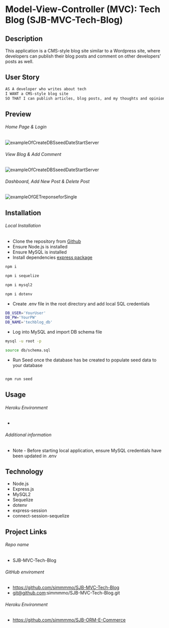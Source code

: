 # Model-View-Controller (MVC): Tech Blog (SJB-MVC-Tech-Blog)

## Description

This application is a CMS-style blog site similar to a Wordpress site, where developers can publish their blog posts and comment on other developers’ posts as well.

## User Story

```md
AS A developer who writes about tech
I WANT a CMS-style blog site
SO THAT I can publish articles, blog posts, and my thoughts and opinions
```

## Preview

###### Home Page & Login

![exampleOfCreateDBSseedDateStartServer](./assets/CreateDBSseedDateStartServer.gif)

###### View Blog & Add Comment

![exampleOfCreateDBSseedDateStartServer](./assets/CreateDBSseedDateStartServer.gif)

###### Dashboard, Add New Post & Delete Post

![exampleOfGETreponseforSingle](./assets/GETreponseforSingle.gif)

## Installation

###### Local Installation

- Clone the repository from [Github](git@github.com:simmmmo/SJB-ORM-E-Commerce.git)
- Ensure Node.js is installed
- Ensure MySQL is installed
- Install dependencies
  [express package](https://www.npmjs.com/package/express)

```bash
npm i
```

```bash
npm i sequelize
```

```bash
npm i mysql2
```

```bash
npm i dotenv
```

- Create .env file in the root directory and add local SQL credentials

```bash
DB_USER='YourUser'
DB_PW='YourPW'
DB_NAME='techblog_db'
```

- Log into MySQL and import DB schema file

```bash
mysql -u root -p

source db/schema.sql

```

- Run Seed once the database has be created to populate seed data to your database

```bash

npm run seed

```

## Usage

###### Heroku Environment

-

###### Additional information

- Note - Before starting local application, ensure MySQL credentials have been updated in .env

## Technology

- Node.js
- Express.js
- MySQL2
- Sequelize
- dotenv
- express-session
- connect-session-sequelize

## Project Links

###### Repo name

- SJB-MVC-Tech-Blog

###### GitHub enviroment

- https://github.com/simmmmo/SJB-MVC-Tech-Blog
- git@github.com:simmmmo/SJB-MVC-Tech-Blog.git

###### Heroku Environment

- https://github.com/simmmmo/SJB-ORM-E-Commerce
